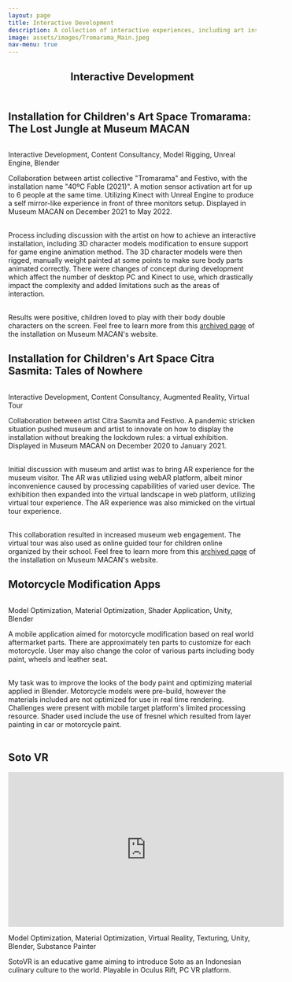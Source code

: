 ```yaml
---
layout: page
title: Interactive Development
description: A collection of interactive experiences, including art installation and game.
image: assets/images/Tromarama_Main.jpeg
nav-menu: true
---
```


<!-- Main -->
<div id="main" class="alt">

<!-- One -->
<section id="one">
	<div class="inner">
		<header class="major">
			<h1>Interactive Development</h1>
		</header>

<!-- Content TROMARAMA -->
<h2 id="content">Installation for Children's Art Space Tromarama: The Lost Jungle at Museum MACAN</h2>
<span class="image fit"><img src="{% link assets/images/Tromarama_Main.jpeg %}" alt="" /></span>
<div class="box alt">
	<div class="row 50% uniform">
		<div class="4u"><span class="image fit"><img src="{% link assets/images/Tromarama1.jpg %}" alt="" /></span></div>
		<div class="4u"><span class="image fit"><img src="{% link assets/images/Tromarama2.jpg %}" alt="" /></span></div>
		<div class="4u$"><span class="image fit"><img src="{% link assets/images/Tromarama3.jpg %}" alt="" /></span></div>
	</div>
</div>
<div class="box">
	<p>Interactive Development, Content Consultancy, Model Rigging, Unreal Engine, Blender</p>
</div>
<p>Collaboration between artist collective "Tromarama" and Festivo, with the installation name "40ºC Fable (2021)". A motion sensor activation art for up to 6 people at the same time. Utilizing Kinect with Unreal Engine to produce a self mirror-like experience in front of three monitors setup. Displayed in Museum MACAN on December 2021 to May 2022.<br><br>

Process including discussion with the artist on how to achieve an interactive installation, including 3D character models modification to ensure support for game engine animation method. The 3D character models were then rigged, manually weight painted at some points to make sure body parts animated correctly. There were changes of concept during development which affect the number of desktop PC and Kinect to use, which drastically impact the complexity and added limitations such as the areas of interaction.<br><br>

Results were positive, children loved to play with their body double characters on the screen. Feel free to learn more from this <a href="https://www.museummacan.org/cas/the-lost-jungle?lang=en">archived page</a> of the installation on Museum MACAN's website.</p>

<!-- Content TALES OF NOWHERE -->
<h2 id="content">Installation for Children's Art Space Citra Sasmita: Tales of Nowhere</h2>
<span class="image fit"><img src="{% link assets/images/CSMacan.jpeg %}" alt="" /></span>
<div class="box alt">
	<div class="row 50% uniform">
		<div class="4u"><span class="image fit"><img src="{% link assets/images/CSMacan1.png %}" alt="" /></span></div>
		<div class="4u"><span class="image fit"><img src="{% link assets/images/CSMacan2.png %}" alt="" /></span></div>
		<div class="4u$"><span class="image fit"><img src="{% link assets/images/CSMacan3.png %}" alt="" /></span></div>
	</div>
</div>
<div class="box">
	<p>Interactive Development, Content Consultancy, Augmented Reality, Virtual Tour</p>
</div>
<p>Collaboration between artist Citra Sasmita and Festivo. A pandemic stricken situation pushed museum and artist to innovate on how to display the installation without breaking the lockdown rules: a virtual exhibition. Displayed in Museum MACAN on December 2020 to January 2021.<br><br>

Initial discussion with museum and artist was to bring AR experience for the museum visitor. The AR was utilizied using webAR platform, albeit minor inconvenience caused by processing capabilities of varied user device. The exhibition then expanded into the virtual landscape in web platform, utilizing virtual tour experience. The AR experience was also mimicked on the virtual tour experience.<br><br>

This collaboration resulted in increased museum web engagement. The virtual tour was also used as online guided tour for children online organized by their school. Feel free to learn more from this <a href="https://www.museummacan.org/cas/kisah-antah-berantah">archived page</a> of the installation on Museum MACAN's website.</p>


<!-- Content Motor Mods-->
<h2 id="content">Motorcycle Modification Apps</h2>
<span class="image fit"><img src="{% link assets/images/Motorcycle Modification.png %}" alt="" /></span>
<div class="box">
	<p>Model Optimization, Material Optimization, Shader Application, Unity, Blender</p>
</div>
<p>A mobile application aimed for motorcycle modification based on real world aftermarket parts. There are approximately ten parts to customize for each motorcycle. User may also change the color of various parts including body paint, wheels and leather seat.<br><br>

My task was to improve the looks of the body paint and optimizing material applied in Blender. Motorcycle models were pre-build, however the materials included are not optimized for use in real time rendering. Challenges were present with mobile target platform's limited processing resource. Shader used include the use of fresnel which resulted from layer painting in car or motorcycle paint.<br><br></p>

<!-- Content SOTOVR-->
<h2 id="content">Soto VR</h2>
<iframe class="iamge fit" width="560" height="315" src="https://www.youtube.com/embed/SNH7iUwBFWA?si=xLDM46GJJuVpZlfW" title="YouTube video player" frameborder="0" allow="accelerometer; autoplay; clipboard-write; encrypted-media; gyroscope; picture-in-picture; web-share" referrerpolicy="strict-origin-when-cross-origin" allowfullscreen></iframe>
<div class="box">
	<p>Model Optimization, Material Optimization, Virtual Reality, Texturing, Unity, Blender, Substance Painter</p>
</div>
<p>
SotoVR is an educative game aiming to introduce Soto as an Indonesian culinary culture to the world. Playable in Oculus Rift, PC VR platform.<br><br></p>

</div>

